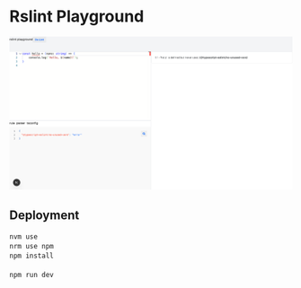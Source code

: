 # Rslint Playground

![Preview](./preview.png)

## Deployment

```bash
nvm use
nrm use npm
npm install

npm run dev
```
